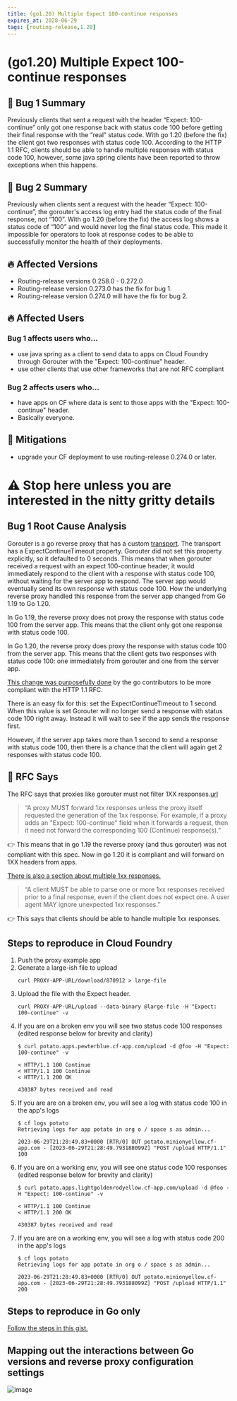 ```yaml
---
title: (go1.20) Multiple Expect 100-continue responses
expires_at: 2028-06-29
tags: [routing-release,1.20]
---
```


# (go1.20) Multiple Expect 100-continue responses

## 🐛 Bug 1 Summary
Previously clients that sent a request with the header “Expect: 100-continue” 
only got one response back with status code 100 before getting their final 
response with the “real” status code. With go 1.20 (before the fix) the client got 
two responses with status code 100. According to the HTTP 1.1 RFC, clients 
should be able to handle multiple responses with status code 100, however, 
some java spring clients have been reported to throw exceptions when this happens.

## 🐞 Bug 2 Summary
Previously when clients sent a request with the header “Expect: 100-continue”, 
the gorouter's access log entry had the status code of the final response, 
not “100”. With go 1.20 (before the fix) the access log shows a status code of “100” 
and would never log the final status code. This made it impossible for operators to 
look at response codes to be able to successfully monitor the health of their deployments.

## 🔥 Affected Versions
* Routing-release versions 0.258.0 - 0.272.0
* Routing-release version 0.273.0 has the fix for bug 1.
* Routing-release version 0.274.0 will have the fix for bug 2.

## 🔥 Affected Users
### Bug 1 affects users who...
* use java spring as a client to send data to apps on Cloud Foundry through Gorouter with the "Expect: 100-continue" header.
* use other clients that use other frameworks that are not RFC compliant

### Bug 2 affects users who…
* have apps on CF where data is sent to those apps with the "Expect: 100-continue" header.
* Basically everyone.

## 🔨 Mitigations
* upgrade your CF deployment to use routing-release  0.274.0 or later.

# ⚠️ Stop here unless you are interested in the nitty gritty details

## Bug 1 Root Cause Analysis 
Gorouter is a go reverse proxy that has a custom [transport](https://pkg.go.dev/net/http#Transport). 
The transport has a ExpectContinueTimeout property. 
Gorouter did not set this property explicitly, so it defaulted to 0 seconds. 
This means that when gorouter received a request with an expect 100-continue header, 
it would immediately respond to the client with a response with status code 100, 
without waiting for the server app to respond. 
The server app would eventually send its own response with status code 100. 
How the underlying reverse proxy handled this response from the server app changed from Go 1.19 to Go 1.20.

In Go 1.19, the reverse proxy does not proxy the response with status code 100 
from the server app. This means that the client only got one response with status code 100.

In Go 1.20, the reverse proxy does proxy the response with status code 100 from the server app. 
This means that the client gets two responses with status code 100: one immediately from gorouter 
and one from the server app.

[This change was purposefully done](https://github.com/golang/go/issues/26088) by the go contributors to be more compliant with the HTTP 1.1 RFC.

There is an easy fix for this: set the ExpectContinueTimeout to 1 second. 
When this value is set Gorouter will no longer send a response with status code 100 right away.
Instead it will wait to see if the app sends the response first.

However, if the server app takes more than 1 second to send a response with status code 100,
then there is a chance that the client will again get 2 responses with status code 100.

## 📖 RFC Says
The RFC says that proxies like gorouter must not filter 1XX responses.[url](https://datatracker.ietf.org/doc/html/rfc7231#section-6.2)

> “A proxy MUST forward 1xx responses unless the proxy itself requested 
> the generation of the 1xx response.  For example, if a proxy adds an 
> "Expect: 100-continue" field when it forwards a request, then it need 
> not forward the corresponding 100 (Continue) response(s).”

👉 This means that in go 1.19 the reverse proxy (and thus gorouter) 
was not compliant with this spec. Now in go 1.20 it is compliant and will forward on 1XX headers from apps.

[There is also a section about multiple 1xx responses.](https://www.rfc-editor.org/rfc/rfc7231#section-6.2)

> “A client MUST be able to parse one or more 1xx responses received prior
> to a final response, even if the client does not expect one. A user agent
> MAY ignore unexpected 1xx responses.”

👉 This says that clients should be able to handle multiple 1xx responses.

## Steps to reproduce in Cloud Foundry
1. Push the proxy example app
1. Generate a large-ish file to upload
   ```
   curl PROXY-APP-URL/download/870912 > large-file
   ```
1. Upload the file with the Expect header.
   ```
   curl PROXY-APP-URL/upload --data-binary @large-file -H "Expect: 100-continue" -v
   ```
1. If you are on a broken env you will see two status code 100 responses (edited response below for brevity and clarity)
   ```
   $ curl potato.apps.pewterblue.cf-app.com/upload -d @foo -H "Expect: 100-continue" -v
   
   < HTTP/1.1 100 Continue
   < HTTP/1.1 100 Continue
   < HTTP/1.1 200 OK
   
   430387 bytes received and read
   ```
1. If you are are on a broken env, you will see a log with status code 100 in the app's logs
   ```
   $ cf logs potato
   Retrieving logs for app potato in org o / space s as admin...
   
   2023-06-29T21:28:49.83+0000 [RTR/0] OUT potato.minionyellow.cf-app.com - [2023-06-29T21:28:49.793188099Z] "POST /upload HTTP/1.1" 100 
   ```
1. If you are on a working env, you will see one status code 100 responses (edited response below for brevity and clarity)
   ```
   $ curl potato.apps.lightgoldenrodyellow.cf-app.com/upload -d @foo -H "Expect: 100-continue" -v
   
   < HTTP/1.1 100 Continue
   < HTTP/1.1 200 OK
   
   430387 bytes received and read
   ```
1. If you are are on a working env, you will see a log with status code 200 in the app's logs
   ```
   $ cf logs potato
   Retrieving logs for app potato in org o / space s as admin...
   
   2023-06-29T21:28:49.83+0000 [RTR/0] OUT potato.minionyellow.cf-app.com - [2023-06-29T21:28:49.793188099Z] "POST /upload HTTP/1.1" 200 
   ```
## Steps to reproduce in Go only
[Follow the steps in this gist.](https://gist.github.com/ameowlia/f061d4d1f07e89139f6874aea5590246)

## Mapping out the interactions between Go versions and reverse proxy configuration settings

![image](https://github.com/cloudfoundry/routing-release/assets/7025605/e0e02652-202e-4c64-9715-1081e63aa53b)
